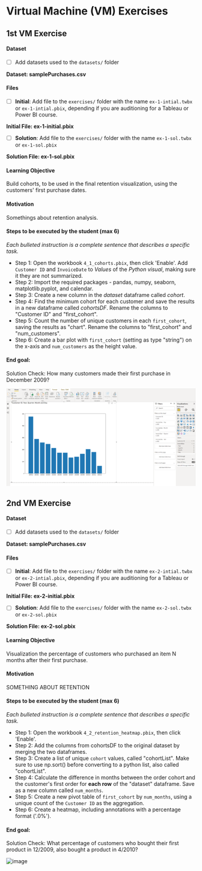 # Virtual Machine (VM) Exercises

## 1st VM Exercise

#### Dataset

- [ ] Add datasets used to the `datasets/` folder

**Dataset: samplePurchases.csv**

#### Files

- [ ] **Initial**: Add file to the `exercises/`  folder with the name `ex-1-intial.twbx` or `ex-1-intial.pbix`, depending if you are auditioning for a Tableau or Power BI course.

**Initial File: ex-1-initial.pbix**

- [ ] **Solution**: Add file to the `exercises/`  folder with the name `ex-1-sol.twbx` or `ex-1-sol.pbix`

**Solution File: ex-1-sol.pbix**

#### Learning Objective

Build cohorts, to be used in the final retention visualization, using the customers' first purchase dates.


#### Motivation

Somethings about retention analysis.


#### Steps to be executed by the student (max 6)

*Each bulleted instruction is a complete sentence that describes a specific task.*

- Step 1: Open the workbook `4_1_cohorts.pbix`, then click 'Enable'. Add `Customer ID` and `InvoiceDate` to _Values_ of the _Python visual_, making sure it they are not summarized.
- Step 2: Import the required packages - pandas, numpy, seaborn, matplotlib.pyplot, and calendar.
- Step 3: Create a new column in the _dataset_ dataframe called _cohort_. 
- Step 4: Find the minimum cohort for each customer and save the results in a new dataframe called _cohortsDF_. Rename the columns to "Customer ID" and "first_cohort".
- Step 5: Count the number of unique customers in each `first_cohort`, saving the results as "chart". Rename the columns to "first_cohort" and "num_customers".
- Step 6: Create a bar plot with `first_cohort` (setting as type "string") on the x-axis and `num_customers` as the height value.

#### End goal:

Solution Check: How many customers made their first purchase in December 2009?

![image](https://github.com/jacoma/sme-bi-course-application/blob/python_power_bi/exercises/ex-1-sol.png)

## 2nd VM Exercise

#### Dataset

- [ ] Add datasets used to the `datasets/` folder

**Dataset: samplePurchases.csv**

#### Files

- [ ] **Initial**: Add file to the `exercises/`  folder with the name `ex-2-intial.twbx` or `ex-2-intial.pbix`, depending if you are auditioning for a Tableau or Power BI course.

**Initial File: ex-2-initial.pbix**

- [ ] **Solution**: Add file to the `exercises/`  folder with the name `ex-2-sol.twbx` or `ex-2-sol.pbix`

**Solution File: ex-2-sol.pbix**

#### Learning Objective

Visualization the percentage of customers who purchased an item N months after their first purchase.


#### Motivation

SOMETHING ABOUT RETENTION


#### Steps to be executed by the student (max 6)

*Each bulleted instruction is a complete sentence that describes a specific task.*

- Step 1: Open the workbook `4_2_retention_heatmap.pbix`, then click 'Enable'.
- Step 2: Add the columns from cohortsDF to the original dataset by merging the two dataframes.
- Step 3: Create a list of unique `cohort` values, called "cohortList". Make sure to use np.sort() before converting to a python list, also called "cohortList".
- Step 4: Calculate the difference in months between the order cohort and the customer's first order for **each row** of the "dataset" dataframe. Save as a new column called `num_months`.
- Step 5: Create a new pivot table of `first_cohort` by `num_months`, using a unique count of the `Customer ID` as the aggregation.
- Step 6: Create a heatmap, including annotations with a percentage format ('.0%').

#### End goal:

Solution Check: What percentage of customers who bought their first product in 12/2009, also bought a product in 4/2010?

![image](<img width="1043" alt="image" src="https://user-images.githubusercontent.com/42221446/161410982-19e4c2a4-9b0f-48cb-924b-6d82ea864b30.png">)

